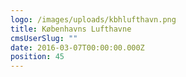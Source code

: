 ```yaml
---
logo: /images/uploads/kbhlufthavn.png
title: Københavns Lufthavne
cmsUserSlug: ""
date: 2016-03-07T00:00:00.000Z
position: 45
---
```



